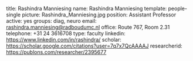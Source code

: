 title: Rashindra Manniesing
name: Rashindra Manniesing
template: people-single
picture: Rashindra_Manniesing.jpg
position: Assistant Professor
active: yes
groups: diag, neuro
email: rashindra.manniesing@radboudumc.nl
office: Route 767, Room 2.31
telephone: +31 24 3616708
type: faculty
linkedin: https://www.linkedin.com/in/rashindra/
scholar: https://scholar.google.com/citations?user=7q7x7QcAAAAJ
researcherid: https://publons.com/researcher/2395677
